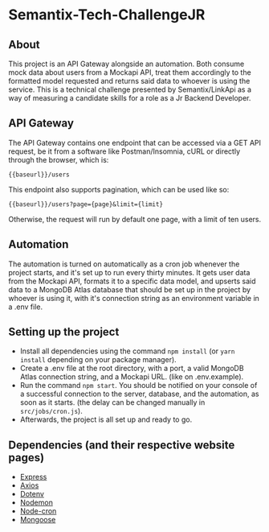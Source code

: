 # Semantix-Tech-ChallengeJR

## About

This project is an API Gateway alongside an automation. Both consume mock data about users from a Mockapi API, treat them accordingly to the formatted model requested 
and returns said data to whoever is using the service. This is a technical challenge presented by Semantix/LinkApi as a way of measuring a candidate skills for a role as a Jr Backend Developer.

## API Gateway
The API Gateway contains one endpoint that can be accessed via a GET API request, be it from a software like Postman/Insomnia, cURL or directly through the browser, which is:
```
{{baseurl}}/users
```
This endpoint also supports pagination, which can be used like so:
```
{{baseurl}}/users?page={page}&limit={limit}
```
Otherwise, the request will run by default one page, with a limit of ten users.

## Automation

The automation is turned on automatically as a cron job whenever the project starts, and it's set up to run every thirty minutes. It gets user data from the Mockapi API,
formats it to a specific data model, and upserts said data to a MongoDB Atlas database that should be set up in the project by whoever is using it, with it's
connection string as an environment variable in a .env file.

## Setting up the project

* Install all dependencies using the command `npm install` (or `yarn install` depending on your package manager).
* Create a .env file at the root directory, with a port, a valid MongoDB Atlas connection string, and a Mockapi URL. (like on .env.example).
* Run the command `npm start`. You should be notified on your console of a successful connection to the server, database, and the automation, as soon as it starts. (the delay can be changed manually in `src/jobs/cron.js`). 
* Afterwards, the project is all set up and ready to go.

## Dependencies (and their respective website pages)
* [Express](https://expressjs.com)
* [Axios](https://axios-http.com)
* [Dotenv](https://npmjs.com/package/dotenv)
* [Nodemon](https://nodemon.io/)
* [Node-cron](https://www.npmjs.com/package/node-cron)
* [Mongoose](https://mongoosejs.com/)


